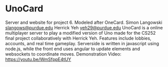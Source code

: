 # UnoCard
Server and website for project 6.  Modeled after OneCard.
Simon Langowski slangows@purdue.edu
Herrick Yeh yeh29@purdue.edu
UnoCard is a online multiplayer server to play a modified version of Uno made for the CS252 final project collaboratively with Herrick Yeh. Features include lobbies, accounts, and real time gameplay. Serverside is written in javascript using node.js, while the front end uses angular to update elements and websockets to coordinate moves.
Demonstration Video: https://youtu.be/WmSfppE4tUY
